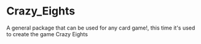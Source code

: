 # Crazy_Eights
A general package that can be used for any card game!, this time it's used to create the game Crazy Eights
